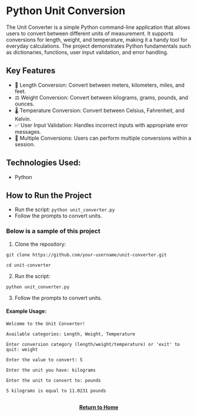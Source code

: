 # Python Unit Conversion

The Unit Converter is a simple Python command-line application that allows users to convert between different units of measurement. It supports conversions for length, weight, and temperature, making it a handy tool for everyday calculations. The project demonstrates Python fundamentals such as dictionaries, functions, user input validation, and error handling.

<h2>Key Features</h2>

- 📏 Length Conversion: Convert between meters, kilometers, miles, and feet.
- ⚖️ Weight Conversion: Convert between kilograms, grams, pounds, and ounces.
- 🌡️ Temperature Conversion: Convert between Celsius, Fahrenheit, and Kelvin.
- ✅ User Input Validation: Handles incorrect inputs with appropriate error messages.
- 🔄 Multiple Conversions: Users can perform multiple conversions within a session.

<h2>Technologies Used:</h2>

- Python

<h2>How to Run the Project</h2>

- Run the script: ```python unit_converter.py```
- Follow the prompts to convert units.

<h3>Below is a sample of this project</h3>

1. Clone the repository:

```git clone https://github.com/your-username/unit-converter.git```

```cd unit-converter```

2. Run the script:

```python unit_converter.py```

3. Follow the prompts to convert units.

<h4>Example Usage:</h4>

```Welcome to the Unit Converter!```

```Available categories: Length, Weight, Temperature```

```Enter conversion category (length/weight/temperature) or 'exit' to quit: weight```

```Enter the value to convert: 5```

```Enter the unit you have: kilograms```

```Enter the unit to convert to: pounds```

```5 kilograms is equal to 11.0231 pounds```

<h2></h2>
<p align="center">
  <a href="https://github.com/rlangc"><b>Return to Home</b></a>
